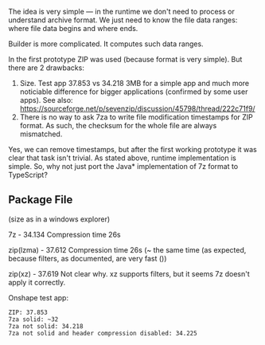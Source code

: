 The idea is very simple — in the runtime we don't need to process or understand archive format. We just need to know the file data ranges:  where file data begins and where ends.

Builder is more complicated. It computes such data ranges.

In the first prototype ZIP was used (because format is very simple). But there are 2 drawbacks:

1. Size. Test app  37.853 vs 34.218 3MB for a simple app and much more noticiable difference for bigger applications (confirmed by some user apps). See also: https://sourceforge.net/p/sevenzip/discussion/45798/thread/222c71f9/
2. There is no way to ask 7za to write file modification timestamps for ZIP format. As such, the checksum for the whole file are always mismatched. 

Yes, we can remove timestamps, but after the first working prototype it was clear that task isn't trivial. As stated above, runtime implementation is simple.
So, why not just port the Java\* implementation of 7z format to TypeScript? 

## Package File

(size as in a windows explorer)

7z - 34.134 Compression time 26s

zip(lzma) - 37.612 Compression time 26s (~ the same time (as expected, because filters, as documented, are very fast ())

zip(xz) - 37.619  Not clear why. xz supports filters, but it seems 7z doesn't apply it correctly.

Onshape test app:

```
ZIP: 37.853
7za solid: ~32
7za not solid: 34.218
7za not solid and header compression disabled: 34.225
```

